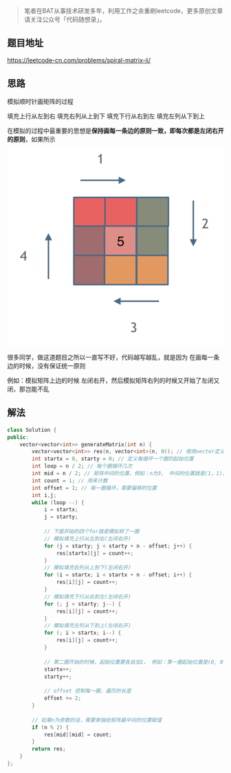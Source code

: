 > 笔者在BAT从事技术研发多年，利用工作之余重刷leetcode，更多原创文章请关注公众号「代码随想录」。

## 题目地址 
https://leetcode-cn.com/problems/spiral-matrix-ii/ 

## 思路 

模拟顺时针画矩阵的过程 

填充上行从左到右 
填充右列从上到下
填充下行从右到左
填充左列从下到上

在模拟的过程中最重要的思想是**保持画每一条边的原则一致，即每次都是左闭右开的原则**，如果所示

<img src='../pics/螺旋矩阵.png' width=600> </img></div>

很多同学，做这道题目之所以一直写不好，代码越写越乱，就是因为 在画每一条边的时候，没有保证统一原则

例如：模拟矩阵上边的时候 左闭右开，然后模拟矩阵右列的时候又开始了左闭又闭，那岂能不乱

## 解法 

```C++
class Solution {
public:
    vector<vector<int>> generateMatrix(int n) {
        vector<vector<int>> res(n, vector<int>(n, 0)); // 使用vector定义一个二维数组
        int startx = 0, starty = 0; // 定义每循环一个圈的起始位置
        int loop = n / 2; // 每个圈循环几次
        int mid = n / 2; // 矩阵中间的位置，例如：n为3， 中间的位置就是(1，1)，n为5，中间位置为(3, 3)
        int count = 1; // 用来计数
        int offset = 1; // 每一圈循环，需要偏移的位置
        int i,j;
        while (loop --) {
            i = startx;
            j = starty;

            // 下面开始的四个for就是模拟转了一圈
            // 模拟填充上行从左到右(左闭右开)
            for (j = starty; j < starty + n - offset; j++) {
                res[startx][j] = count++;
            }
            // 模拟填充右列从上到下(左闭右开)
            for (i = startx; i < startx + n - offset; i++) {
                res[i][j] = count++;
            }
            // 模拟填充下行从右到左(左闭右开)
            for (; j > starty; j--) {
                res[i][j] = count++;
            }
            // 模拟填充左列从下到上(左闭右开)
            for (; i > startx; i--) {
                res[i][j] = count++;
            }

            // 第二圈开始的时候，起始位置要各自加1， 例如：第一圈起始位置是(0, 0)，第二圈起始位置是(1, 1)
            startx++;
            starty++;

            // offset 控制每一圈，遍历的长度
            offset += 2;
        }

        // 如果n为奇数的话，需要单独给矩阵最中间的位置赋值
        if (n % 2) {
            res[mid][mid] = count;
        }
        return res;
    }
};
```
